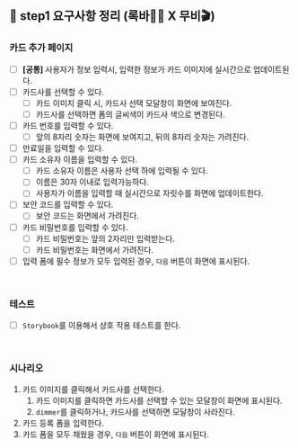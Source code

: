 ## 📄 step1 요구사항 정리 (록바💪🏽 X 무비🎬)

### 카드 추가 페이지

- [ ] **[공통]** 사용자가 정보 입력시, 입력한 정보가 카드 이미지에 실시간으로 업데이트된다.
- [ ] 카드사를 선택할 수 있다.
  - [ ] 카드 이미지 클릭 시, 카드사 선택 모달창이 화면에 보여진다.
  - [ ] 카드사를 선택하면 폼의 글씨색이 카드사 색으로 변경된다.
- [ ] 카드 번호를 입력할 수 있다.
  - [ ] 앞의 8자리 숫자는 화면에 보여지고, 뒤의 8자리 숫자는 가려진다.
- [ ] 만료일을 입력할 수 있다.
- [ ] 카드 소유자 이름을 입력할 수 있다.
  - [ ] 카드 소유자 이름은 사용자 선택 하에 입력될 수 있다.
  - [ ] 이름은 30자 이내로 입력가능하다.
  - [ ] 사용자가 이름을 입력할 때 실시간으로 자릿수를 화면에 업데이트한다.
- [ ] 보안 코드를 입력할 수 있다.
  - [ ] 보안 코드는 화면에서 가려진다.
- [ ] 카드 비밀번호를 입력할 수 있다.
  - [ ] 카드 비밀번호는 앞의 2자리만 입력받는다.
  - [ ] 카드 비밀번호는 화면에서 가려진다.
- [ ] 입력 폼에 필수 정보가 모두 입력된 경우, `다음` 버튼이 화면에 표시된다.

<br>

### 테스트

- [ ] `Storybook`를 이용해서 상호 작용 테스트를 한다.

<br>

### 시나리오

1. 카드 이미지를 클릭해서 카드사를 선택한다.
   1. 카드 이미지를 클릭하면 카드사를 선택할 수 있는 모달창이 화면에 표시된다.
   2. `dimmer`를 클릭하거나, 카드사를 선택하면 모달창이 사라진다.
2. 카드 등록 폼을 입력한다.
3. 카드 폼을 모두 채웠을 경우, `다음` 버튼이 화면에 표시된다.
